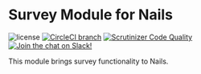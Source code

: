 # Survey Module for Nails

![license](https://img.shields.io/badge/license-MIT-green.svg)
[![CircleCI branch](https://img.shields.io/circleci/project/github/nails/module-survey.svg)](https://circleci.com/gh/nails/module-survey)
[![Scrutinizer Code Quality](https://scrutinizer-ci.com/g/nails/module-survey/badges/quality-score.png)](https://scrutinizer-ci.com/g/nails/module-survey)
[![Join the chat on Slack!](https://now-examples-slackin-rayibnpwqe.now.sh/badge.svg)](https://nails-app.slack.com/shared_invite/MTg1NDcyNjI0ODcxLTE0OTUwMzA1NTYtYTZhZjc5YjExMQ)

This module brings survey functionality to Nails.
